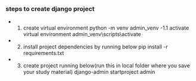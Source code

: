 
### steps to create django project
- 1. create virtual environment
    python -m venv admin_venv 
    -1.1 activate virtual environment
    admin_venv\scripts\activate

- 2. install project dependencies by running below
    pip install -r requirements.txt

- 3. create project running below(run this in local folder where you save your study material)
    django-admin startproject admin